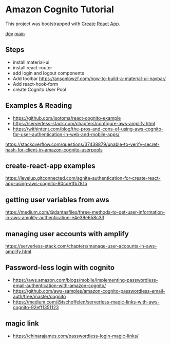 # Amazon Cognito Tutorial

This project was bootstrapped with [Create React App](https://github.com/facebook/create-react-app).

[dev](https://develop.d1f1q8gyd3cyon.amplifyapp.com/)
[main](https://main.d1f1q8gyd3cyon.amplifyapp.com/)

## Steps

- install material-ui
- install react-router
- add login and logout components
- Add toolbar https://ansonlowzf.com/how-to-build-a-material-ui-navbar/
- Add react-hook-form
- create Cognito User Pool

## Examples &amp; Reading

- https://github.com/isotoma/react-cognito-example
- https://serverless-stack.com/chapters/configure-aws-amplify.html
- https://withintent.com/blog/the-pros-and-cons-of-using-aws-cognito-for-user-authentication-in-web-and-mobile-apps/

https://stackoverflow.com/questions/37438879/unable-to-verify-secret-hash-for-client-in-amazon-cognito-userpools

## create-react-app examples

https://levelup.gitconnected.com/agnita-authentication-for-create-react-app-using-aws-cognito-80cde1fb781b

## getting user variables from aws

https://medium.com/@dantasfiles/three-methods-to-get-user-information-in-aws-amplify-authentication-e4e39e658c33

## managing user accounts with amplify

https://serverless-stack.com/chapters/manage-user-accounts-in-aws-amplify.html

## Password-less login with cognito

- https://aws.amazon.com/blogs/mobile/implementing-passwordless-email-authentication-with-amazon-cognito/
- https://github.com/aws-samples/amazon-cognito-passwordless-email-auth/tree/master/cognito
- https://medium.com/@tschoffelen/serverless-magic-links-with-aws-cognito-92eff1351123

## magic link

- https://chinarajames.com/passwordless-login-magic-links/
